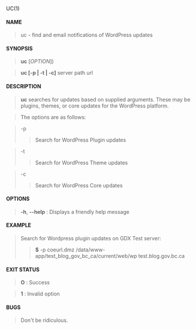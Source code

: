 UC(1)
#### NAME
>uc - find and email notifications of WordPress updates

#### SYNOPSIS
>**uc** [*OPTION*])

>**uc [-p | -t | -c]** server path url

#### DESCRIPTION
>**uc** searches for updates based on supplied arguments. These may be plugins, themes, or core updates for the WordPress platform.

>The options are as follows:

>-p
>>Search for WordPress Plugin updates

>-t 
>>Search for WordPress Theme updates

>-c 
>>Search for WordPress Core updates

#### OPTIONS
>**-h**, **--help**
>: Displays a friendly help message

#### EXAMPLE
>Search for Wordpress plugin updates on GDX Test server:
>>**$** -p coeurl.dmz /data/www-app/test_blog_gov_bc_ca/current/web/wp test.blog.gov.bc.ca

#### EXIT STATUS
>**O**
>: Success

>**1**
>: Invalid option

#### BUGS
>Don't be ridiculous.